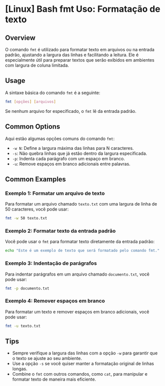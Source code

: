 # [Linux] Bash fmt Uso: Formatação de texto

## Overview
O comando `fmt` é utilizado para formatar texto em arquivos ou na entrada padrão, ajustando a largura das linhas e facilitando a leitura. Ele é especialmente útil para preparar textos que serão exibidos em ambientes com largura de coluna limitada.

## Usage
A sintaxe básica do comando `fmt` é a seguinte:

```bash
fmt [opções] [arquivos]
```

Se nenhum arquivo for especificado, o `fmt` lê da entrada padrão.

## Common Options
Aqui estão algumas opções comuns do comando `fmt`:

- `-w N`: Define a largura máxima das linhas para N caracteres.
- `-s`: Não quebra linhas que já estão dentro da largura especificada.
- `-p`: Indenta cada parágrafo com um espaço em branco.
- `-u`: Remove espaços em branco adicionais entre palavras.

## Common Examples

### Exemplo 1: Formatar um arquivo de texto
Para formatar um arquivo chamado `texto.txt` com uma largura de linha de 50 caracteres, você pode usar:

```bash
fmt -w 50 texto.txt
```

### Exemplo 2: Formatar texto da entrada padrão
Você pode usar o `fmt` para formatar texto diretamente da entrada padrão:

```bash
echo "Este é um exemplo de texto que será formatado pelo comando fmt." | fmt -w 40
```

### Exemplo 3: Indentação de parágrafos
Para indentar parágrafos em um arquivo chamado `documento.txt`, você pode usar:

```bash
fmt -p documento.txt
```

### Exemplo 4: Remover espaços em branco
Para formatar um texto e remover espaços em branco adicionais, você pode usar:

```bash
fmt -u texto.txt
```

## Tips
- Sempre verifique a largura das linhas com a opção `-w` para garantir que o texto se ajuste ao seu ambiente.
- Use a opção `-s` se você quiser manter a formatação original de linhas longas.
- Combine o `fmt` com outros comandos, como `cat`, para manipular e formatar texto de maneira mais eficiente.